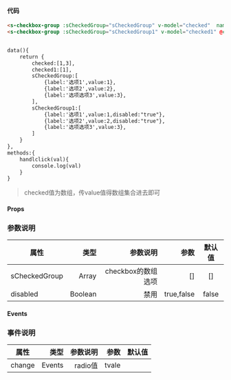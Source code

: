 

#### 代码

```html  Python
<s-checkbox-group :sCheckedGroup="sCheckedGroup" v-model="checked"  name="a"></s-checkbox-group>
<s-checkbox-group :sCheckedGroup="sCheckedGroup1" v-model="checked1" @change="handlclick"  name="a1"></s-checkbox-group>


data(){
    return {
        checked:[1,3],
        checked1:[1],
        sCheckedGroup:[
            {label:'选项1',value:1},
            {label:'选项2',value:2},
            {label:'选项选项3',value:3},
        ],
        sCheckedGroup1:[
            {label:'选项1',value:1,disabled:"true"},
            {label:'选项2',value:2,disabled:"true"},
            {label:'选项选项3',value:3},
        ]
    }
},
methods:{
    handlclick(val){
        console.log(val)
    }
}

```
>checked值为数组，传value值得数组集合进去即可  


#### Props
### 参数说明

| 属性     | 类型| 参数说明  | 参数   |  默认值  |
| -------- | -----:| -----:  |-----:  | :----:  |
| sCheckedGroup|  Array|checkbox的数组选项| []  |   []  |
| disabled |  Boolean  |禁用  |  true,false | false |





#### Events
### 事件说明

| 属性     | 类型| 参数说明  | 参数   |  默认值  |
| -------- | -----:| -----:  |-----:  | :----:  |
| change |  Events  |radio值  |  tvale |  |
